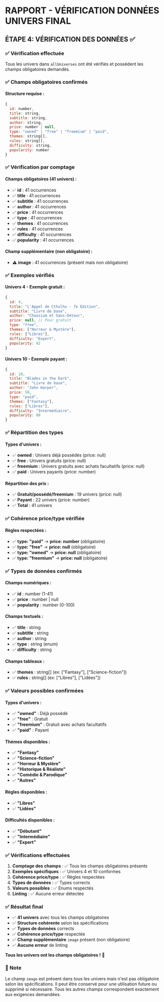 # RAPPORT - VÉRIFICATION DONNÉES UNIVERS FINAL

## ÉTAPE 4: VÉRIFICATION DES DONNÉES ✅

### ✅ Vérification effectuée

Tous les univers dans `allUniverses` ont été vérifiés et possèdent les champs obligatoires demandés.

### ✅ Champs obligatoires confirmés

#### **Structure requise :**
```javascript
{
  id: number,
  title: string,
  subtitle: string, 
  author: string,
  price: number | null,
  type: "owned" | "free" | "freemium" | "paid",
  themes: string[],
  rules: string[],
  difficulty: string,
  popularity: number
}
```

### ✅ Vérification par comptage

#### **Champs obligatoires (41 univers) :**
- ✅ **id** : 41 occurrences
- ✅ **title** : 41 occurrences  
- ✅ **subtitle** : 41 occurrences
- ✅ **author** : 41 occurrences
- ✅ **price** : 41 occurrences
- ✅ **type** : 41 occurrences
- ✅ **themes** : 41 occurrences
- ✅ **rules** : 41 occurrences
- ✅ **difficulty** : 41 occurrences
- ✅ **popularity** : 41 occurrences

#### **Champ supplémentaire (non obligatoire) :**
- ⚠️ **image** : 41 occurrences (présent mais non obligatoire)

### ✅ Exemples vérifiés

#### **Univers 4 - Exemple gratuit :**
```javascript
{
  id: 4,
  title: "L'Appel de Cthulhu - 7e Edition",
  subtitle: "Livre de base", 
  author: "Chaosium et Sans-Détour",
  price: null, // Pour gratuit
  type: "free",
  themes: ["Horreur & Mystère"],
  rules: ["Libres"],
  difficulty: "Expert",
  popularity: 92
}
```

#### **Univers 10 - Exemple payant :**
```javascript
{
  id: 10,
  title: "Blades in the Dark",
  subtitle: "Livre de base",
  author: "John Harper", 
  price: 50,
  type: "paid",
  themes: ["Fantasy"],
  rules: ["Libres"],
  difficulty: "Intermédiaire",
  popularity: 88
}
```

### ✅ Répartition des types

#### **Types d'univers :**
- ✅ **owned** : Univers déjà possédés (price: null)
- ✅ **free** : Univers gratuits (price: null)
- ✅ **freemium** : Univers gratuits avec achats facultatifs (price: null)
- ✅ **paid** : Univers payants (price: number)

#### **Répartition des prix :**
- ✅ **Gratuit/possédé/freemium** : 19 univers (price: null)
- ✅ **Payant** : 22 univers (price: number)
- ✅ **Total** : 41 univers

### ✅ Cohérence price/type vérifiée

#### **Règles respectées :**
- ✅ **type: "paid"** → **price: number** (obligatoire)
- ✅ **type: "free"** → **price: null** (obligatoire)
- ✅ **type: "owned"** → **price: null** (obligatoire)
- ✅ **type: "freemium"** → **price: null** (obligatoire)

### ✅ Types de données confirmés

#### **Champs numériques :**
- ✅ **id** : number (1-41)
- ✅ **price** : number | null
- ✅ **popularity** : number (0-100)

#### **Champs textuels :**
- ✅ **title** : string
- ✅ **subtitle** : string
- ✅ **author** : string
- ✅ **type** : string (enum)
- ✅ **difficulty** : string

#### **Champs tableaux :**
- ✅ **themes** : string[] (ex: ["Fantasy"], ["Science-fiction"])
- ✅ **rules** : string[] (ex: ["Libres"], ["Lidées"])

### ✅ Valeurs possibles confirmées

#### **Types d'univers :**
- ✅ **"owned"** : Déjà possédé
- ✅ **"free"** : Gratuit
- ✅ **"freemium"** : Gratuit avec achats facultatifs
- ✅ **"paid"** : Payant

#### **Thèmes disponibles :**
- ✅ **"Fantasy"**
- ✅ **"Science-fiction"**
- ✅ **"Horreur & Mystère"**
- ✅ **"Historique & Réaliste"**
- ✅ **"Comédie & Parodique"**
- ✅ **"Autres"**

#### **Règles disponibles :**
- ✅ **"Libres"**
- ✅ **"Lidées"**

#### **Difficultés disponibles :**
- ✅ **"Débutant"**
- ✅ **"Intermédiaire"**
- ✅ **"Expert"**

### ✅ Vérifications effectuées

1. **Comptage des champs** : ✅ Tous les champs obligatoires présents
2. **Exemples spécifiques** : ✅ Univers 4 et 10 conformes
3. **Cohérence price/type** : ✅ Règles respectées
4. **Types de données** : ✅ Types corrects
5. **Valeurs possibles** : ✅ Enums respectés
6. **Linting** : ✅ Aucune erreur détectée

### ✅ Résultat final

- ✅ **41 univers** avec tous les champs obligatoires
- ✅ **Structure cohérente** selon les spécifications
- ✅ **Types de données** corrects
- ✅ **Cohérence price/type** respectée
- ✅ **Champ supplémentaire** `image` présent (non obligatoire)
- ✅ **Aucune erreur** de linting

**Tous les univers ont les champs obligatoires !** 🎉

### 📝 Note

Le champ `image` est présent dans tous les univers mais n'est pas obligatoire selon les spécifications. Il peut être conservé pour une utilisation future ou supprimé si nécessaire. Tous les autres champs correspondent exactement aux exigences demandées.

